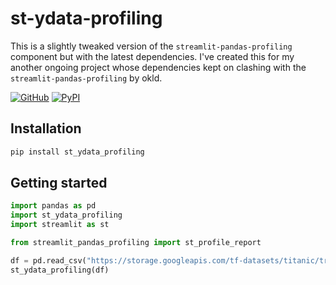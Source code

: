 # st-ydata-profiling
This is a slightly tweaked version of the `streamlit-pandas-profiling` component but with the latest dependencies. I've created this for my another ongoing project whose dependencies kept on clashing with the `streamlit-pandas-profiling` by okld.


[![GitHub][github_badge]][github_link] [![PyPI][pypi_badge]][pypi_link] 

## Installation

```sh
pip install st_ydata_profiling
```

## Getting started

```python
import pandas as pd
import st_ydata_profiling
import streamlit as st

from streamlit_pandas_profiling import st_profile_report

df = pd.read_csv("https://storage.googleapis.com/tf-datasets/titanic/train.csv")
st_ydata_profiling(df)
```

[github_badge]: https://badgen.net/badge/icon/GitHub?icon=github&color=black&label
[github_link]: https://github.com/arpy8/st_ydata_profiling

[pypi_badge]: https://badgen.net/pypi/v/st_ydata_profiling?icon=pypi&color=black&label
[pypi_link]: https://pypi.org/project/st_ydata_profiling